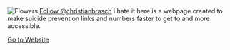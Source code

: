 <img src="https://i.postimg.cc/vH4vVzwv/Screenshot-from-2021-08-31-17-54-58.png" alt="Flowers" style="width:auto;">
</picture>
<!-- Place this tag where you want the button to render. -->
<a class="github-button" href="https://github.com/christianbrasch" data-color-scheme="no-preference: light; light: light; dark: light;" data-size="large" data-show-count="true" aria-label="Follow @christianbrasch on GitHub">Follow @christianbrasch</a>
i hate it here is a webpage created to make suicide prevention links and numbers faster to get to and more accessible.
<picture>
<source media="(min-width:650px)" srcset="img_pink_flowers.jpg">
<source media="(min-width:465px)" srcset="img_white_flower.jpg">
  
<a href="https://christianbrasch.github.io/ihih/">Go to Website</a>

